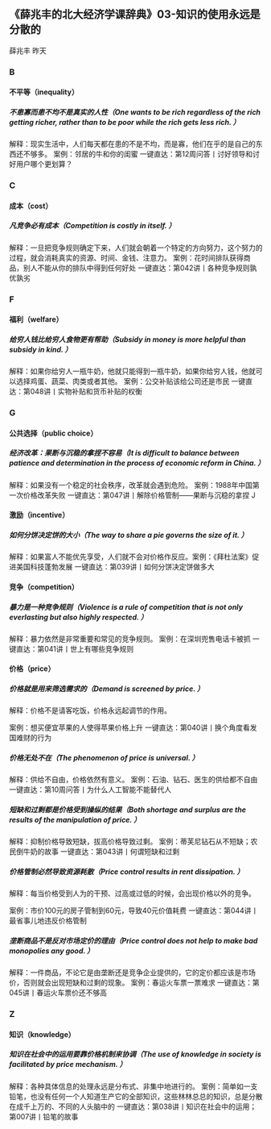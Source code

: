 
## 《薛兆丰的北大经济学课辞典》03-知识的使用永远是分散的


薛兆丰
昨天

### B

#### 不平等（inequality）

##### 不患寡而患不均不是真实的人性（One wants to be rich regardless of the rich getting richer, rather than to be poor while the rich gets less rich. ）

解释：现实生活中，人们每天都在患的不是不均，而是寡，他们在乎的是自己的东西还不够多。
案例：邻居的牛和你的闺蜜
一键直达：第12周问答丨讨好领导和讨好用户哪个更划算？

### C

#### 成本（cost）

##### 凡竞争必有成本（Competition is costly in itself. ）

解释：一旦把竞争规则确定下来，人们就会朝着一个特定的方向努力，这个努力的过程，就会消耗真实的资源、时间、金钱、注意力。
案例：花时间排队获得商品，别人不能从你的排队中得到任何好处
一键直达：第042讲丨各种竞争规则孰优孰劣

### F

#### 福利（welfare）

##### 给穷人钱比给穷人食物更有帮助（Subsidy in money is more helpful than subsidy in kind. ）

解释：如果你给穷人一瓶牛奶，他就只能得到一瓶牛奶，如果你给穷人钱，他就可以选择鸡蛋、蔬菜、肉类或者其他。
案例：公交补贴该给公司还是市民
一键直达：第048讲丨实物补贴和货币补贴的权衡

### G

#### 公共选择（public choice）

##### 经济改革：果断与沉稳的拿捏不容易（It is difficult to balance between patience and determination in the process of economic reform in China. ）

解释：如果没有一个稳定的社会秩序，改革就会遇到危险。
案例：1988年中国第一次价格改革失败
一键直达：第047讲丨解除价格管制——果断与沉稳的拿捏
J

#### 激励（incentive）

##### 如何分饼决定饼的大小（The way to share a pie governs the size of it. ）
解释：如果富人不能优先享受，人们就不会对价格作反应。案例：《拜杜法案》促进美国科技蓬勃发展
一键直达：第039讲丨如何分饼决定饼做多大

#### 竞争（competition）

##### 暴力是一种竞争规则（Violence is a rule of competition that is not only everlasting but also highly respected. ）
解释：暴力依然是非常重要和常见的竞争规则。
案例：在深圳兜售电话卡被抓
一键直达：第041讲丨世上有哪些竞争规则

#### 价格（price）

##### 价格就是用来筛选需求的（Demand is screened by price. ）

解释：价格不是请客吃饭，价格永远起调节的作用。

案例：想买便宜苹果的人使得苹果价格上升
一键直达：第040讲丨换个角度看发国难财的行为

##### 价格无处不在（The phenomenon of price is universal. ）

解释：供给不自由，价格依然有意义。
案例：石油、钻石、医生的供给都不自由
一键直达：第10周问答丨为什么人工智能不能替代人

##### 短缺和过剩都是价格受到操纵的结果（Both shortage and surplus are the results of the manipulation of price. ）

解释：抑制价格导致短缺，拔高价格导致过剩。
案例：蒂芙尼钻石从不短缺；农民倒牛奶的故事
一键直达：第043讲丨何谓短缺和过剩

##### 价格管制必然导致资源耗散（Price control results in rent dissipation. ）

解释：每当价格受到人为的干预、过高或过低的时候，会出现价格以外的竞争。

案例：市价100元的房子管制到60元，导致40元价值耗费
一键直达：第044讲丨最省事儿地违反价格管制

##### 垄断商品不是反对市场定价的理由（Price control does not help to make bad monopolies any good. ）

解释：一件商品，不论它是由垄断还是竞争企业提供的，它的定价都应该是市场价，否则就会出现短缺和过剩的现象。
案例：春运火车票一票难求
一键直达：第045讲丨春运火车票价还不够高

### Z

#### 知识（knowledge）

##### 知识在社会中的运用要靠价格机制来协调（The use of knowledge in society is facilitated by price mechanism. ）

解释：各种具体信息的处理永远是分布式、非集中地进行的。
案例：简单如一支铅笔，也没有任何一个人知道生产它的全部知识，这些林林总总的知识，总是分散在成千上万的、不同的人头脑中的
一键直达：第038讲丨知识在社会中的运用；第007讲丨铅笔的故事